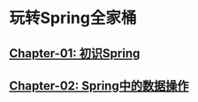 # 玩转Spring全家桶

## [Chapter-01: 初识Spring](初识Spring/summary.md)

## [Chapter-02: Spring中的数据操作](Spring中的数据操作/summary.md)